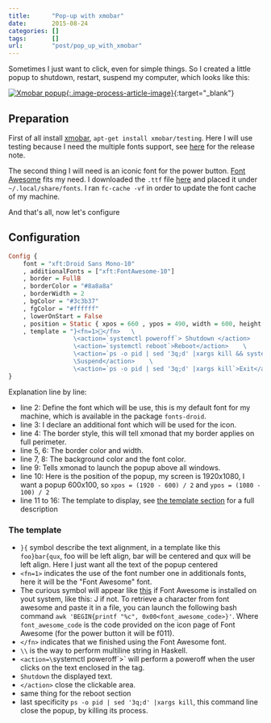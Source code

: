 ```yaml
---
title:      "Pop-up with xmobar"
date:       2015-08-24
categories: []
tags:       []
url:        "post/pop_up_with_xmobar"
---
```


Sometimes I just want to click, even for simple things.
So I created a little popup to shutdown, restart, suspend my computer,
which looks like this:

[![Xmobar popup]({filename}/images/xmobar_popup.png){:.image-process-article-image}]({filename}/images/xmobar_popup.png){:target="_blank"}


## Preparation

First of all install [xmobar](http://projects.haskell.org/xmobar/),
`apt-get install xmobar/testing`. Here I will use testing because
I need the multiple fonts support,
see [here](http://projects.haskell.org/xmobar/releases.html#version-0.23-mar-8-2015)
for the release note.

The second thing I will need is an iconic font for the power button.
[Font Awesome](https://fortawesome.github.io/Font-Awesome/) fits my need.
I downloaded the `.ttf` file [here](https://github.com/FortAwesome/Font-Awesome/blob/master/fonts/fontawesome-webfont.ttf?raw=true)
and placed it under `~/.local/share/fonts`. I ran `fc-cache -vf` in order to
update the font cache of my machine.

And that's all, now let's configure


## Configuration
```haskell
Config {
	font = "xft:Droid Sans Mono-10"
	, additionalFonts = ["xft:FontAwesome-10"]
	, border = FullB
	, borderColor = "#8a8a8a"
	, borderWidth = 2
	, bgColor = "#3c3b37"
	, fgColor = "#ffffff"
	, lowerOnStart = False
	, position = Static { xpos = 660 , ypos = 490, width = 600, height = 100 }
	, template = "}<fn=1></fn>   \
				  \<action=`systemctl poweroff`> Shutdown </action>    \
				  \<action=`systemctl reboot`>Reboot</action>    \
				  \<action=`ps -o pid | sed '3q;d' |xargs kill && systemctl suspend`>\
				  \Suspend</action>    \
				  \<action=`ps -o pid | sed '3q;d' |xargs kill`>Exit</action>{"
}
```

Explanation line by line:

* line 2: Define the font which will be use, this is my default font for my
machine, which is available in the package `fonts-droid`.
* line 3: I declare an additional font which will be used for the icon.
* line 4: The border style, this will tell xmonad that my border applies on full perimeter.
* line 5, 6: The border color and width.
* line 7, 8: The background color and the font color.
* line 9: Tells xmonad to launch the popup above all windows.
* line 10: Here is the position of the popup, my screen is 1920x1080,
I want a popup 600x100, so `xpos = (1920 - 600) / 2` and `ypos = (1080 - 100) / 2`
* line 11 to 16: The template to display, see [the template section](#template)
for a full description

### The template <a name="template"></a>

* `}{` symbol describe the text alignment, in a template like this `foo}bar{qux`,
foo will be left align, bar will be centered and qux will be left align.
Here I just want all the text of the popup centered
* `<fn=1>` indicates the use of the font number one in additionals fonts,
here it will be the "Font Awesome" font.
* The curious symbol will appear like [this](http://fortawesome.github.io/Font-Awesome/icon/power-off/) if Font Awesome is installed on yout system, like this: Ϳ if not.
To retrieve a character from font awesome and paste it in a file,
you can launch the following bash command `awk 'BEGIN{printf "%c", 0x00<font_awesome_code>}'`.
Where `font_awesome_code` is the code provided on the icon page of Font Awesome
(for the power button it will be f011).
* `</fn>` indicates that we finished using the Font Awesome font.
* `\\` is the way to perform multiline string in Haskell.
* `<action=\`systemctl poweroff\`>` will perform a poweroff when the user
clicks on the text enclosed in the tag.
* `Shutdown` the displayed text.
* `</action>` close the clickable area.
* same thing for the reboot section
* last specificity `ps -o pid | sed '3q;d' |xargs kill`, this command line close
the popup, by killing its process.




